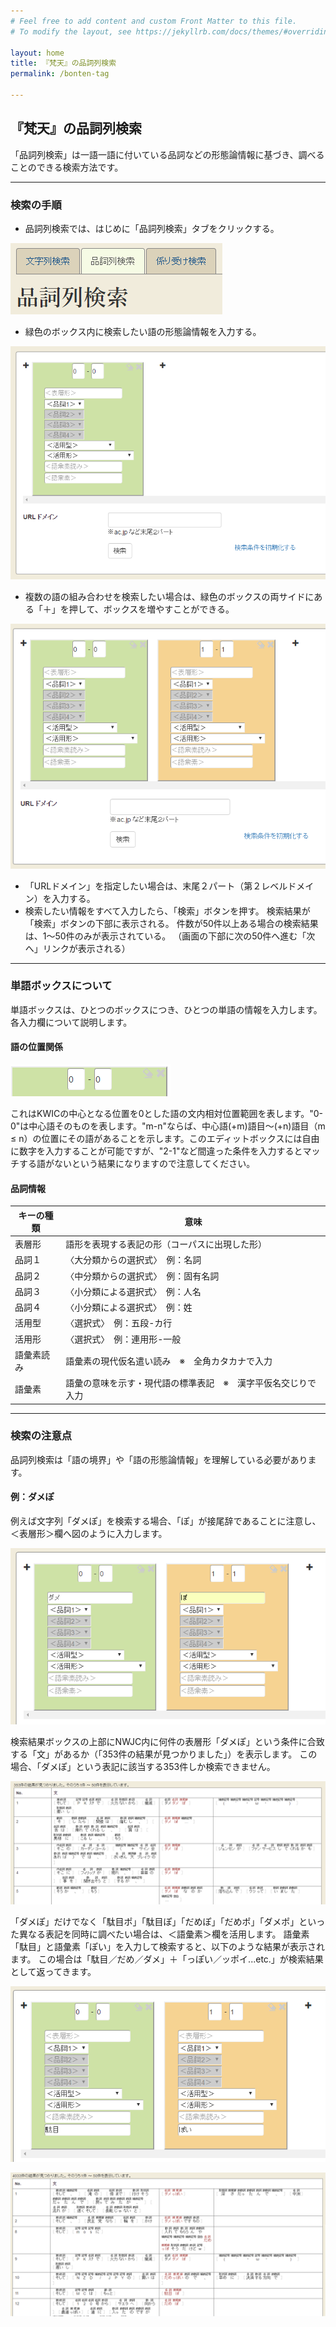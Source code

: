 ```yaml
---
# Feel free to add content and custom Front Matter to this file.
# To modify the layout, see https://jekyllrb.com/docs/themes/#overriding-theme-defaults

layout: home
title: 『梵天』の品詞列検索
permalink: /bonten-tag

---
```

## 『梵天』の品詞列検索

「品詞列検索」は一語一語に付いている品詞などの形態論情報に基づき、調べることのできる検索方法です。

___

### 検索の手順
- 品詞列検索では、はじめに「品詞列検索」タブをクリックする。

![品詞列検索](images/bon05.png?raw=true "品詞列検索")

- 緑色のボックス内に検索したい語の形態論情報を入力する。

![品詞列検索](images/bon06.png?raw=true "品詞列検索")

- 複数の語の組み合わせを検索したい場合は、緑色のボックスの両サイドにある「＋」を押して、ボックスを増やすことができる。

![品詞列検索](images/bon07.png?raw=true "品詞列検索")

- 「URLドメイン」を指定したい場合は、末尾２パート（第２レベルドメイン）を入力する。
- 検索したい情報をすべて入力したら、「検索」ボタンを押す。
検索結果が「検索」ボタンの下部に表示される。
件数が50件以上ある場合の検索結果は、1～50件のみが表示されている。
（画面の下部に次の50件へ進む「次へ」リンクが表示される）


___

### 単語ボックスについて

単語ボックスは、ひとつのボックスにつき、ひとつの単語の情報を入力します。各入力欄について説明します。

#### 語の位置関係

![語の位置関係](images/bon08.png?raw=true "語の位置関係")

これはKWICの中心となる位置を0とした語の文内相対位置範囲を表します。"0-0"は中心語そのものを表します。"m-n"ならば、中心語(+m)語目～(+n)語目（m ≤ n）の位置にその語があることを示します。このエディットボックスには自由に数字を入力することが可能ですが、"2-1"など間違った条件を入力するとマッチする語がないという結果になりますので注意してください。

#### 品詞情報

|キーの種類 |意味 |
| ------------- | ------------- |
| 表層形 | 語形を表現する表記の形（コーパスに出現した形）|
| 品詞１ | 〈大分類からの選択式〉　例：名詞 |
| 品詞２ | 〈中分類からの選択式〉　例：固有名詞 |
| 品詞３ | 〈小分類による選択式〉　例：人名 |
| 品詞４ | 〈小分類による選択式〉　例：姓 |
| 活用型 | 〈選択式〉　例：五段-カ行 |
| 活用形 | 〈選択式〉　例：連用形-一般 |
| 語彙素読み | 語彙素の現代仮名遣い読み　※　全角カタカナで入力 |
| 語彙素 | 語彙の意味を示す・現代語の標準表記　※　漢字平仮名交じりで入力 |

___

### 検索の注意点

品詞列検索は「語の境界」や「語の形態論情報」を理解している必要があります。

#### 例：ダメぽ

例えば文字列「ダメぽ」を検索する場合、「ぽ」が接尾辞であることに注意し、＜表層形＞欄へ図のように入力します。

![ダメぽ](images/bon09.png?raw=true "ダメぽ")

検索結果ボックスの上部にNWJC内に何件の表層形「ダメぽ」という条件に合致する「文」があるか（「353件の結果が見つかりました」）を表示します。 この場合、「ダメぽ」という表記に該当する353件しか検索できません。

![ダメぽ](images/bon10.png?raw=true "ダメぽ")

「ダメぽ」だけでなく「駄目ポ」「駄目ぽ」「だめぽ」「だめポ」「ダメポ」といった異なる表記を同時に調べたい場合は、＜語彙素＞欄を活用します。 語彙素「駄目」と語彙素「ぽい」を入力して検索すると、以下のような結果が表示されます。 この場合は「駄目／だめ／ダメ」＋「っぽい／ッポイ...etc.」が検索結果として返ってきます。

![駄目ぽい](images/bon11.png?raw=true "駄目ぽい")

![駄目ぽい](images/bon12.png?raw=true "駄目ぽい")